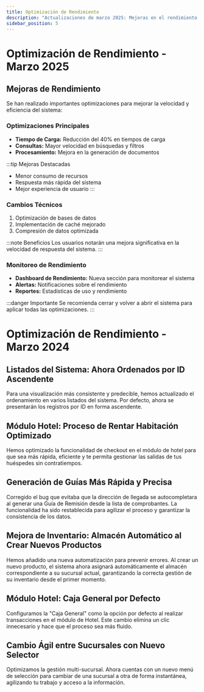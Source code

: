 ```yaml
---
title: Optimización de Rendimiento
description: "Actualizaciones de marzo 2025: Mejoras en el rendimiento y velocidad del sistema"
sidebar_position: 5
---
```


# Optimización de Rendimiento - Marzo 2025

## Mejoras de Rendimiento

Se han realizado importantes optimizaciones para mejorar la velocidad y eficiencia del sistema:

### Optimizaciones Principales

- **Tiempo de Carga:** Reducción del 40% en tiempos de carga
- **Consultas:** Mayor velocidad en búsquedas y filtros
- **Procesamiento:** Mejora en la generación de documentos

:::tip Mejoras Destacadas
- Menor consumo de recursos
- Respuesta más rápida del sistema
- Mejor experiencia de usuario
:::

### Cambios Técnicos

1. Optimización de bases de datos
2. Implementación de caché mejorado
3. Compresión de datos optimizada

:::note Beneficios
Los usuarios notarán una mejora significativa en la velocidad de respuesta del sistema.
:::

### Monitoreo de Rendimiento

- **Dashboard de Rendimiento:** Nueva sección para monitorear el sistema
- **Alertas:** Notificaciones sobre el rendimiento
- **Reportes:** Estadísticas de uso y rendimiento

:::danger Importante
Se recomienda cerrar y volver a abrir el sistema para aplicar todas las optimizaciones.
:::

# Optimización de Rendimiento - Marzo 2024

## Listados del Sistema: Ahora Ordenados por ID Ascendente
Para una visualización más consistente y predecible, hemos actualizado el ordenamiento en varios listados del sistema. Por defecto, ahora se presentarán los registros por ID en forma ascendente.

## Módulo Hotel: Proceso de Rentar Habitación Optimizado
Hemos optimizado la funcionalidad de checkout en el módulo de hotel para que sea más rápida, eficiente y te permita gestionar las salidas de tus huéspedes sin contratiempos.

## Generación de Guías Más Rápida y Precisa
Corregido el bug que evitaba que la dirección de llegada se autocompletara al generar una Guía de Remisión desde la lista de comprobantes. La funcionalidad ha sido restablecida para agilizar el proceso y garantizar la consistencia de los datos.

## Mejora de Inventario: Almacén Automático al Crear Nuevos Productos
Hemos añadido una nueva automatización para prevenir errores. Al crear un nuevo producto, el sistema ahora asignará automáticamente el almacén correspondiente a su sucursal actual, garantizando la correcta gestión de su inventario desde el primer momento.

## Módulo Hotel: Caja General por Defecto
Configuramos la "Caja General" como la opción por defecto al realizar transacciones en el módulo de Hotel. Este cambio elimina un clic innecesario y hace que el proceso sea más fluido.

## Cambio Ágil entre Sucursales con Nuevo Selector
Optimizamos la gestión multi-sucursal. Ahora cuentas con un nuevo menú de selección para cambiar de una sucursal a otra de forma instantánea, agilizando tu trabajo y acceso a la información.
